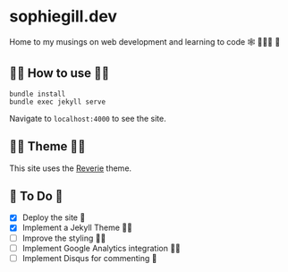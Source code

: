 # sophiegill.dev

Home to my musings on web development and learning to code 🕸 👩🏼‍🏫 📝‍

## 💃🏼 How to use 💃🏼

```
bundle install
bundle exec jekyll serve
```

Navigate to `localhost:4000` to see the site.

## 💅🏻 Theme 💅🏻

This site uses the [Reverie](https://www.amitmerchant.com/reverie/introducing-reverie-jekyll-theme/) theme.


## 🚧 To Do 🚧

- [x] Deploy the site 🚀
- [x] Implement a Jekyll Theme 💅🏻
- [ ] Improve the styling 🧚🏻‍
- [ ] Implement Google Analytics  integration 🕵🏼‍
- [ ] Implement Disqus for commenting 💬
